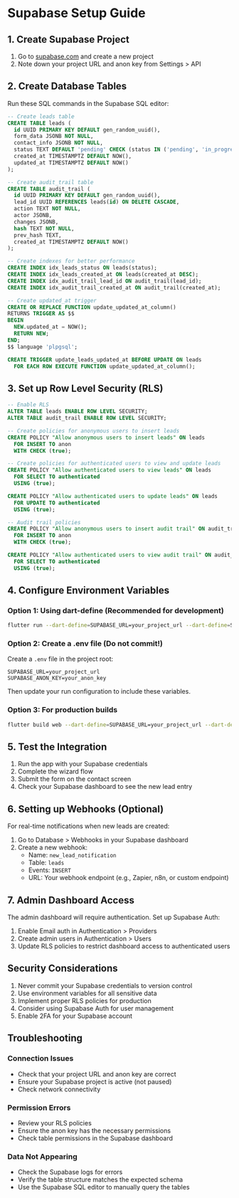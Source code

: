 # Supabase Setup Guide

## 1. Create Supabase Project

1. Go to [supabase.com](https://supabase.com) and create a new project
2. Note down your project URL and anon key from Settings > API

## 2. Create Database Tables

Run these SQL commands in the Supabase SQL editor:

```sql
-- Create leads table
CREATE TABLE leads (
  id UUID PRIMARY KEY DEFAULT gen_random_uuid(),
  form_data JSONB NOT NULL,
  contact_info JSONB NOT NULL,
  status TEXT DEFAULT 'pending' CHECK (status IN ('pending', 'in_progress', 'completed', 'cancelled')),
  created_at TIMESTAMPTZ DEFAULT NOW(),
  updated_at TIMESTAMPTZ DEFAULT NOW()
);

-- Create audit_trail table
CREATE TABLE audit_trail (
  id UUID PRIMARY KEY DEFAULT gen_random_uuid(),
  lead_id UUID REFERENCES leads(id) ON DELETE CASCADE,
  action TEXT NOT NULL,
  actor JSONB,
  changes JSONB,
  hash TEXT NOT NULL,
  prev_hash TEXT,
  created_at TIMESTAMPTZ DEFAULT NOW()
);

-- Create indexes for better performance
CREATE INDEX idx_leads_status ON leads(status);
CREATE INDEX idx_leads_created_at ON leads(created_at DESC);
CREATE INDEX idx_audit_trail_lead_id ON audit_trail(lead_id);
CREATE INDEX idx_audit_trail_created_at ON audit_trail(created_at);

-- Create updated_at trigger
CREATE OR REPLACE FUNCTION update_updated_at_column()
RETURNS TRIGGER AS $$
BEGIN
  NEW.updated_at = NOW();
  RETURN NEW;
END;
$$ language 'plpgsql';

CREATE TRIGGER update_leads_updated_at BEFORE UPDATE ON leads
  FOR EACH ROW EXECUTE FUNCTION update_updated_at_column();
```

## 3. Set up Row Level Security (RLS)

```sql
-- Enable RLS
ALTER TABLE leads ENABLE ROW LEVEL SECURITY;
ALTER TABLE audit_trail ENABLE ROW LEVEL SECURITY;

-- Create policies for anonymous users to insert leads
CREATE POLICY "Allow anonymous users to insert leads" ON leads
  FOR INSERT TO anon
  WITH CHECK (true);

-- Create policies for authenticated users to view and update leads
CREATE POLICY "Allow authenticated users to view leads" ON leads
  FOR SELECT TO authenticated
  USING (true);

CREATE POLICY "Allow authenticated users to update leads" ON leads
  FOR UPDATE TO authenticated
  USING (true);

-- Audit trail policies
CREATE POLICY "Allow anonymous users to insert audit trail" ON audit_trail
  FOR INSERT TO anon
  WITH CHECK (true);

CREATE POLICY "Allow authenticated users to view audit trail" ON audit_trail
  FOR SELECT TO authenticated
  USING (true);
```

## 4. Configure Environment Variables

### Option 1: Using dart-define (Recommended for development)

```bash
flutter run --dart-define=SUPABASE_URL=your_project_url --dart-define=SUPABASE_ANON_KEY=your_anon_key
```

### Option 2: Create a .env file (Do not commit!)

Create a `.env` file in the project root:

```
SUPABASE_URL=your_project_url
SUPABASE_ANON_KEY=your_anon_key
```

Then update your run configuration to include these variables.

### Option 3: For production builds

```bash
flutter build web --dart-define=SUPABASE_URL=your_project_url --dart-define=SUPABASE_ANON_KEY=your_anon_key
```

## 5. Test the Integration

1. Run the app with your Supabase credentials
2. Complete the wizard flow
3. Submit the form on the contact screen
4. Check your Supabase dashboard to see the new lead entry

## 6. Setting up Webhooks (Optional)

For real-time notifications when new leads are created:

1. Go to Database > Webhooks in your Supabase dashboard
2. Create a new webhook:
   - Name: `new_lead_notification`
   - Table: `leads`
   - Events: `INSERT`
   - URL: Your webhook endpoint (e.g., Zapier, n8n, or custom endpoint)

## 7. Admin Dashboard Access

The admin dashboard will require authentication. Set up Supabase Auth:

1. Enable Email auth in Authentication > Providers
2. Create admin users in Authentication > Users
3. Update RLS policies to restrict dashboard access to authenticated users

## Security Considerations

1. Never commit your Supabase credentials to version control
2. Use environment variables for all sensitive data
3. Implement proper RLS policies for production
4. Consider using Supabase Auth for user management
5. Enable 2FA for your Supabase account

## Troubleshooting

### Connection Issues
- Check that your project URL and anon key are correct
- Ensure your Supabase project is active (not paused)
- Check network connectivity

### Permission Errors
- Review your RLS policies
- Ensure the anon key has the necessary permissions
- Check table permissions in the Supabase dashboard

### Data Not Appearing
- Check the Supabase logs for errors
- Verify the table structure matches the expected schema
- Use the Supabase SQL editor to manually query the tables
